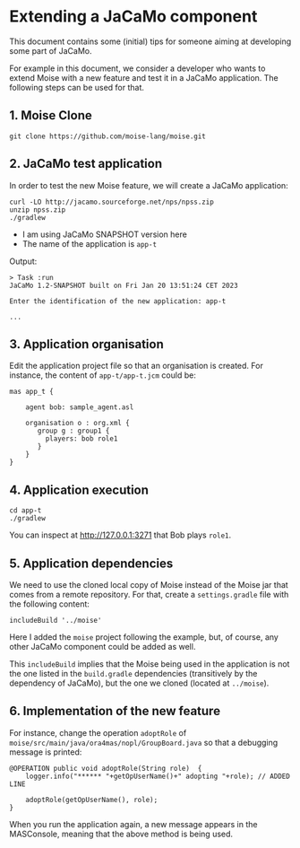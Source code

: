 # Extending a JaCaMo component

This document contains some (initial) tips for someone aiming at developing some part of JaCaMo.

For example in this document, we consider a developer who wants to extend Moise with a new feature and test it in a JaCaMo application. The following steps can be used for that.

## 1. Moise Clone

```
git clone https://github.com/moise-lang/moise.git
```

## 2. JaCaMo test application

In order to test the new Moise feature, we will create a JaCaMo application:

```
curl -LO http://jacamo.sourceforge.net/nps/npss.zip
unzip npss.zip
./gradlew
```

* I am using JaCaMo SNAPSHOT version here
* The name of the application is `app-t`

Output:
```
> Task :run
JaCaMo 1.2-SNAPSHOT built on Fri Jan 20 13:51:24 CET 2023

Enter the identification of the new application: app-t

...
```

## 3. Application organisation

Edit the application project file so that an organisation is created. For instance, the content of `app-t/app-t.jcm` could be:

```
mas app_t {

    agent bob: sample_agent.asl

    organisation o : org.xml {
       group g : group1 {
         players: bob role1
       }
    }
}
```


##  4. Application execution

```
cd app-t
./gradlew
```

You can inspect at http://127.0.0.1:3271 that Bob plays `role1`.

## 5. Application dependencies

We need to use the cloned local copy of Moise instead of the Moise jar that comes from a remote repository.
For that, create a `settings.gradle` file with the following content:

```
includeBuild '../moise'
```

Here I added the `moise` project following the example, but, of course, any other JaCaMo component could be added as well.

This  `includeBuild` implies that the Moise being used in the application is not the one listed in the `build.gradle` dependencies (transitively by the dependency of JaCaMo), but the one we cloned (located at  `../moise`). 

## 6. Implementation of the new feature

For instance, change the operation `adoptRole` of `moise/src/main/java/ora4mas/nopl/GroupBoard.java` so that a debugging message is printed:

```
@OPERATION public void adoptRole(String role)  {
    logger.info("****** "+getOpUserName()+" adopting "+role); // ADDED LINE

    adoptRole(getOpUserName(), role);
}

```

When you run the application again, a new message appears in the MASConsole, meaning that the above method is being used.
